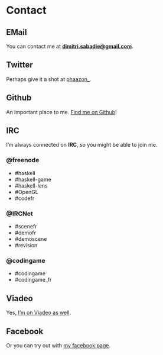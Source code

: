 # Contact

## EMail

You can contact me at **dimitri.sabadie@gmail.com**.

## Twitter

Perhaps give it a shot at [phaazon_](https://twitter.com/phaazon_).

## Github

An important place to me. [Find me on Github](https://github.com/phaazon)!

## IRC

I’m always connected on **IRC**, so you might be able to join me.

### @freenode

- \#haskell
- \#haskell-game
- \#haskell-lens
- \#OpenGL
- \#codefr

### @IRCNet

- \#scenefr
- \#demofr
- \#demoscene
- \#revision

### @codingame

- \#codingame
- \#codingame_fr

## Viadeo

Yes, [I’m on Viadeo as well](http://www.viadeo.com/profile/0026v58027mqd8v/).

## Facebook

Or you can try out with
[my facebook page](https://www.facebook.com/dev.skypers).
